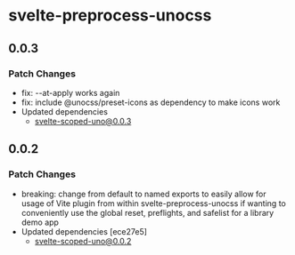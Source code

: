 # svelte-preprocess-unocss

## 0.0.3

### Patch Changes

- fix: --at-apply works again
- fix: include @unocss/preset-icons as dependency to make icons work
- Updated dependencies
  - svelte-scoped-uno@0.0.3

## 0.0.2

### Patch Changes

- breaking: change from default to named exports to easily allow for usage of Vite plugin from within svelte-preprocess-unocss if wanting to conveniently use the global reset, preflights, and safelist for a library demo app
- Updated dependencies [ece27e5]
  - svelte-scoped-uno@0.0.2
